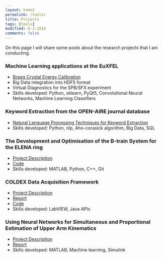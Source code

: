 ```yaml
---
layout: home2
permalink: /tools/
title: Projects
tags: [tools]
modified: 6-3-2018
comments: false
---
```


On this page I will share some posts about the research projects that I am conducting.

### Machine Learning applications at the EuXFEL
* [Bragg Crystal Energy Calibration](euxfel.md)
* Big Data integration into HDF5 format
* Virtual Diagnostics for the SPB/SFX experiment
* Skills developed: Python, sklearn, PyQt5, Convolutional Neural Networks, Machine Learning Classifiers

### Keyword Extraction from the OPEN-AIRE journal database
* [Natural Language Processing Techniques for Keyword Extraction](keywords.md)
* Skills developed: Python, nlp, Aho-corasick algorithm, Big Data, SQL

### The Development and Optimisation of the B-train System for the ELENA ring
* [Project Description](elena.md)
* [Code](https://github.com/cgre23/ELENA-B-train-Commissioning)
* Skills developed: MATLAB, Python, C++, Git

### COLDEX Data Acquisition Framework
* [Project Description](coldex.md)
* [Report](http://cds.cern.ch/record/2046133/files/CERNReport.pdf)
* [Code](https://github.com/cgre23/COLDEX-data-acquisition-interface)
* Skills developed: LabVIEW, Java APIs

### Using Neural Networks for Simultaneous and Proportional Estimation of Upper Arm Kinematics
* [Project Description](emg.md)
* [Report](https://www.um.edu.mt/library/oar//handle/123456789/12939)
* Skills developed: MATLAB, Machine learning, Simulink
